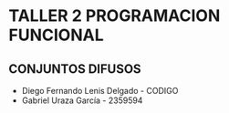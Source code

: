 # TALLER 2 PROGRAMACION FUNCIONAL

## CONJUNTOS DIFUSOS

- Diego Fernando Lenis Delgado - CODIGO
- Gabriel Uraza García - 2359594


